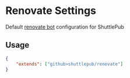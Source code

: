 # Renovate Settings

Default [renovate bot](https://github.com/apps/renovate) configuration for ShuttlePub

## Usage

```json
{
    "extends": ["github>shuttlepub/renovate"]
}
```

